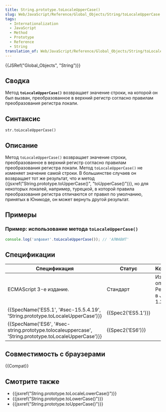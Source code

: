 ```yaml
---
title: String.prototype.toLocaleUpperCase()
slug: Web/JavaScript/Reference/Global_Objects/String/toLocaleUpperCase
tags:
  - Internationalization
  - JavaScript
  - Method
  - Prototype
  - Reference
  - String
translation_of: Web/JavaScript/Reference/Global_Objects/String/toLocaleUpperCase
---
```


{{JSRef("Global_Objects", "String")}}

## Сводка

Метод **`toLocaleUpperCase()`** возвращает значение строки, на которой он был вызван, преобразованное в верхний регистр согласно правилам преобразования регистра локали.

## Синтаксис

```
str.toLocaleUpperCase()
```

## Описание

Метод `toLocaleUpperCase()` возвращает значение строки, преобразованное в верхний регистр согласно правилам преобразования регистра локали. Метод `toLocaleUpperCase()` не изменяет значение самой строки. В большинстве случаев он возвращает тот же результат, что и метод {{jsxref("String.prototype.toUpperCase()", "toUpperCase()")}}, но для некоторых локалей, например, турецкой, в которой правила преобразования регистра отличаются от правил по умолчанию, принятых в Юникоде, он может вернуть другой результат.

## Примеры

### Пример: использование метода `toLocaleUpperCase()`

```js
console.log('алфавит'.toLocaleUpperCase()); // 'АЛФАВИТ'
```

## Спецификации

| Спецификация                                                                                                                         | Статус                   | Комментарии                                            |
| ------------------------------------------------------------------------------------------------------------------------------------ | ------------------------ | ------------------------------------------------------ |
| ECMAScript 3-е издание.                                                                                                              | Стандарт                 | Изначальное определение. Реализована в JavaScript 1.2. |
| {{SpecName('ES5.1', '#sec-15.5.4.19', 'String.prototype.toLocaleUpperCase')}}                             | {{Spec2('ES5.1')}} |                                                        |
| {{SpecName('ES6', '#sec-string.prototype.tolocaleuppercase', 'String.prototype.toLocaleUpperCase')}} | {{Spec2('ES6')}}     |                                                        |

## Совместимость с браузерами

{{Compat}}

## Смотрите также

- {{jsxref("String.prototype.toLocaleLowerCase()")}}
- {{jsxref("String.prototype.toLowerCase()")}}
- {{jsxref("String.prototype.toUpperCase()")}}
